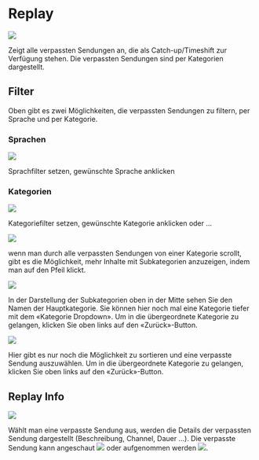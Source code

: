 # Replay

![](../img/mobile/replayGuide.png)

Zeigt alle verpassten Sendungen an, die als Catch-up/Timeshift zur Verfügung stehen. Die verpassten Sendungen sind per Kategorien dargestellt.

## Filter

Oben gibt es zwei Möglichkeiten, die verpassten Sendungen zu filtern, per Sprache und per Kategorie.

### Sprachen

![](../img/mobile/replayLanguage.png)

Sprachfilter setzen, gewünschte Sprache anklicken

### Kategorien

![](../img/mobile/replayCategorie.png)

Kategoriefilter setzen, gewünschte Kategorie anklicken oder ...

![](../img/mobile/replayCategorieScroll.png)

wenn man durch alle verpassten Sendungen von einer Kategorie scrollt, gibt es die Möglichkeit, mehr Inhalte mit Subkategorien anzuzeigen, indem man auf den Pfeil klickt.

![](../img/mobile/replaySubcategorie.png)

In der Darstellung der Subkategorien oben in der Mitte sehen Sie den Namen der Hauptkategorie. Sie können hier noch mal eine Kategorie tiefer mit dem «Kategorie Dropdown». Um in die übergeordnete Kategorie zu gelangen, klicken Sie oben links auf den «Zurück»-Button.

![](../img/mobile/replaySubsubcategorie.png)

Hier gibt es nur noch die Möglichkeit zu sortieren und eine verpasste Sendung auszuwählen. Um in die übergeordnete Kategorie zu gelangen, klicken Sie oben links auf den «Zurück»-Button.

## Replay Info

![](../img/mobile/replayInfo.png)

Wählt man eine verpasste Sendung aus, werden die Details der verpassten Sendung dargestellt (Beschreibung, Channel, Dauer …). Die verpasste Sendung kann angeschaut ![](../img/mobile/replayPlay.png) oder aufgenommen werden ![](../img/mobile/replayRecord.png).